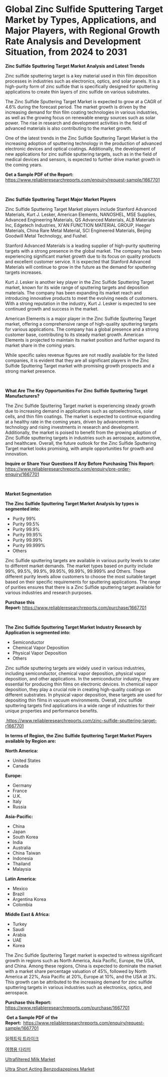 <p><h1>Global Zinc Sulfide Sputtering Target Market by Types, Applications, and Major Players, with Regional Growth Rate Analysis and Development Situation, from 2024 to 2031</h1></p><p><strong>Zinc Sulfide Sputtering Target Market Analysis and Latest Trends</strong></p>
<p><p>Zinc sulfide sputtering target is a key material used in thin film deposition processes in industries such as electronics, optics, and solar panels. It is a high-purity form of zinc sulfide that is specifically designed for sputtering applications to create thin layers of zinc sulfide on various substrates. </p><p>The Zinc Sulfide Sputtering Target Market is expected to grow at a CAGR of 4.6% during the forecast period. The market growth is driven by the increasing demand for thin film coating technologies in various industries, as well as the growing focus on renewable energy sources such as solar power. The rise in research and development activities in the field of advanced materials is also contributing to the market growth.</p><p>One of the latest trends in the Zinc Sulfide Sputtering Target Market is the increasing adoption of sputtering technology in the production of advanced electronic devices and optical coatings. Additionally, the development of new applications for zinc sulfide sputtering targets, such as in the field of medical devices and sensors, is expected to further drive market growth in the coming years.</p></p>
<p><strong>Get a Sample PDF of the Report:&nbsp;</strong> <a href="https://www.reliableresearchreports.com/enquiry/request-sample/1667701">https://www.reliableresearchreports.com/enquiry/request-sample/1667701</a></p>
<p>&nbsp;</p>
<p><strong>Zinc Sulfide Sputtering Target Major Market Players</strong></p>
<p><p>Zinc Sulfide Sputtering Target Market players include Stanford Advanced Materials, Kurt J. Lesker, American Elements, NANOSHEL, MSE Supplies, Advanced Engineering Materials, QS Advanced Materials, ALB Materials Inc, Edgetech Industries, XI'AN FUNCTION MATERIAL GROUP, Heeger Materials, China Rare Metal Material, SCI Engineered Materials, Beijing Goodwill Metal Technology, and Fushel. </p><p>Stanford Advanced Materials is a leading supplier of high-purity sputtering targets with a strong presence in the global market. The company has been experiencing significant market growth due to its focus on quality products and excellent customer service. It is expected that Stanford Advanced Materials will continue to grow in the future as the demand for sputtering targets increases.</p><p>Kurt J. Lesker is another key player in the Zinc Sulfide Sputtering Target market, known for its wide range of sputtering targets and deposition materials. The company has been expanding its market reach and introducing innovative products to meet the evolving needs of customers. With a strong reputation in the industry, Kurt J. Lesker is expected to see continued growth and success in the market.</p><p>American Elements is a major player in the Zinc Sulfide Sputtering Target market, offering a comprehensive range of high-quality sputtering targets for various applications. The company has a global presence and a strong customer base, contributing to its steady market growth. American Elements is projected to maintain its market position and further expand its market share in the coming years.</p><p>While specific sales revenue figures are not readily available for the listed companies, it is evident that they are all significant players in the Zinc Sulfide Sputtering Target market with promising growth prospects and a strong market presence.</p></p>
<p>&nbsp;</p>
<p><strong>What Are The Key Opportunities For Zinc Sulfide Sputtering Target Manufacturers?</strong></p>
<p><p>The Zinc Sulfide Sputtering Target market is experiencing steady growth due to increasing demand in applications such as optoelectronics, solar cells, and thin film coatings. The market is expected to continue expanding at a healthy rate in the coming years, driven by advancements in technology and rising investments in research and development. Additionally, the market is poised to benefit from the growing adoption of Zinc Sulfide sputtering targets in industries such as aerospace, automotive, and healthcare. Overall, the future outlook for the Zinc Sulfide Sputtering Target market looks promising, with ample opportunities for growth and innovation.</p></p>
<p><strong>Inquire or Share Your Questions If Any Before Purchasing This Report:</strong> <a href="https://www.reliableresearchreports.com/enquiry/pre-order-enquiry/1667701">https://www.reliableresearchreports.com/enquiry/pre-order-enquiry/1667701</a></p>
<p>&nbsp;</p>
<p><strong>Market Segmentation</strong></p>
<p><strong>The Zinc Sulfide Sputtering Target Market Analysis by types is segmented into:</strong></p>
<p><ul><li>Purity 99%</li><li>Purity 99.5%</li><li>Purity 99.9%</li><li>Purity 99.95%</li><li>Purity 99.99%</li><li>Purity 99.999%</li><li>Others</li></ul></p>
<p><p>Zinc Sulfide sputtering targets are available in various purity levels to cater to different market demands. The market types based on purity include 99%, 99.5%, 99.9%, 99.95%, 99.99%, 99.999% and Others. These different purity levels allow customers to choose the most suitable target based on their specific requirements for sputtering applications. The range of purities ensures that there is a Zinc Sulfide sputtering target available for various industries and research purposes.</p></p>
<p><strong>Purchase this Report:&nbsp;</strong><a href="https://www.reliableresearchreports.com/purchase/1667701">https://www.reliableresearchreports.com/purchase/1667701</a></p>
<p>&nbsp;</p>
<p><strong>The Zinc Sulfide Sputtering Target Market Industry Research by Application is segmented into:</strong></p>
<p><ul><li>Semiconductor</li><li>Chemical Vapor Deposition</li><li>Physical Vapor Deposition</li><li>Others</li></ul></p>
<p><p>Zinc sulfide sputtering targets are widely used in various industries, including semiconductor, chemical vapor deposition, physical vapor deposition, and other applications. In the semiconductor industry, they are essential for producing thin films on electronic devices. In chemical vapor deposition, they play a crucial role in creating high-quality coatings on different substrates. In physical vapor deposition, these targets are used for depositing thin films in vacuum environments. Overall, zinc sulfide sputtering targets find applications in a wide range of industries for their unique properties and performance benefits.</p></p>
<p><a href="https://www.reliableresearchreports.com/zinc-sulfide-sputtering-target-r1667701">&nbsp;https://www.reliableresearchreports.com/zinc-sulfide-sputtering-target-r1667701</a></p>
<p><strong>In terms of Region, the Zinc Sulfide Sputtering Target Market Players available by Region are:</strong></p>
<p>
    <p> <strong> North America: </strong>
        <ul>
            <li>United States</li>
            <li>Canada</li>
        </ul>
        </p> 
    <p> <strong> Europe: </strong>
        <ul>
            <li>Germany</li>
            <li>France</li>
            <li>U.K.</li>
            <li>Italy</li>
            <li>Russia</li>
        </ul>
        </p> 
    <p> <strong> Asia-Pacific: </strong>
        <ul>
            <li>China</li>
            <li>Japan</li>
            <li>South Korea</li>
            <li>India</li>
            <li>Australia</li>
            <li>China Taiwan</li>
            <li>Indonesia</li>
            <li>Thailand</li>
            <li>Malaysia</li>
        </ul>
        </p> 
    <p> <strong> Latin America: </strong>
        <ul>
            <li>Mexico</li>
            <li>Brazil</li>
            <li>Argentina Korea</li>
            <li>Colombia</li>
        </ul>
        </p> 
    <p> <strong> Middle East & Africa: </strong>
        <ul>
            <li>Turkey</li>
            <li>Saudi</li>
            <li>Arabia</li>
            <li>UAE</li>
            <li>Korea</li>
        </ul>
    </p>
    </p>
<p><p>The Zinc Sulfide Sputtering Target market is expected to witness significant growth in regions such as North America, Asia Pacific, Europe, the USA, and China. Among these regions, China is expected to dominate the market with a market share percentage valuation of 45%, followed by North America at 22%, Asia Pacific at 20%, Europe at 10%, and the USA at 3%. This growth can be attributed to the increasing demand for zinc sulfide sputtering targets in various industries such as electronics, optics, and aerospace.</p></p>
<p><strong>Purchase this Report: </strong><a href="https://www.reliableresearchreports.com/purchase/1667701">https://www.reliableresearchreports.com/purchase/1667701</a></p>
<p>&nbsp;<strong>Get a Sample PDF of the Report:&nbsp;&nbsp;</strong><a href="https://www.reliableresearchreports.com/enquiry/request-sample/1667701">https://www.reliableresearchreports.com/enquiry/request-sample/1667701</a></p>
<p><strong></strong></p>
<p><p><a href="https://github.com/GabrielBlanda5656/Market-Research-Report-List-1/blob/main/759713452594.md">일렉트릭 트라이크</a></p><p><a href="https://github.com/vsckjg50460/Market-Research-Report-List-2/blob/main/332914152593.md">여행용 다리미</a></p><p><a href="https://www.linkedin.com/pulse/ultrafiltered-milk-market-insight-trends-growth-forecasted-from-flnfc">Ultrafiltered Milk Market</a></p><p><a href="https://www.linkedin.com/pulse/ultra-short-acting-benzodiazepines-market-analysis-sze-forecasted-qctjc">Ultra Short Acting Benzodiazepines Market</a></p></p>